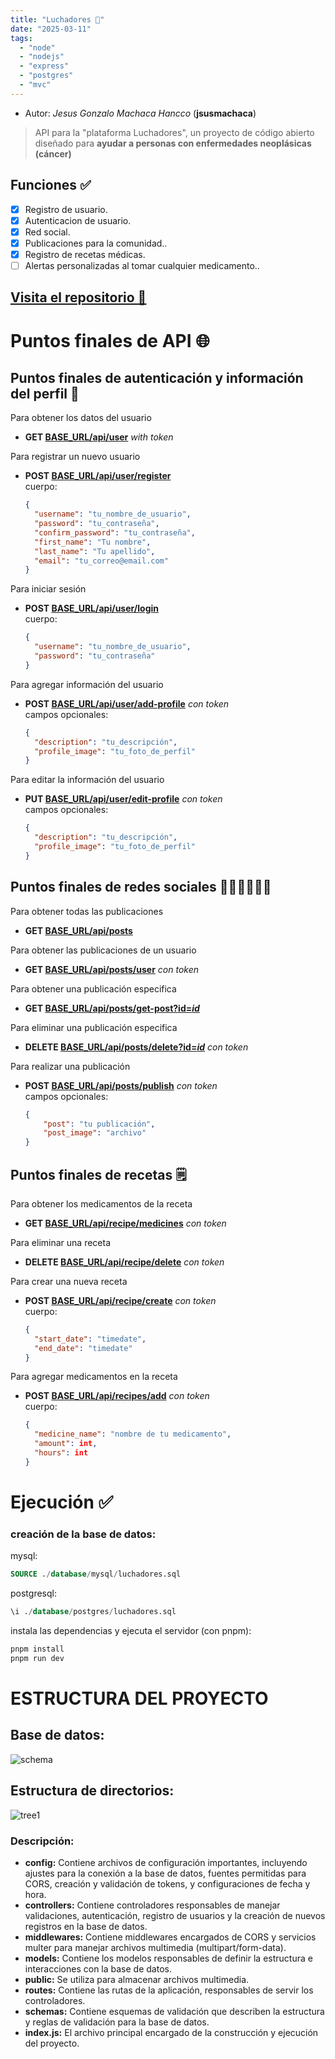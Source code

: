 ```yaml
---
title: "Luchadores 💪"
date: "2025-03-11"
tags:
  - "node"
  - "nodejs"
  - "express"
  - "postgres"
  - "mvc"
---
```


* Autor: *Jesus Gonzalo Machaca Hancco* (**jsusmachaca**)

>API para la "plataforma Luchadores", un proyecto de código abierto diseñado para
>**ayudar a personas con enfermedades neoplásicas (cáncer)**

## Funciones ✅
- [x] Registro de usuario.
- [x] Autenticacion de usuario.
- [x] Red social.
- [x] Publicaciones para la comunidad..
- [x] Registro de recetas médicas.
- [ ] Alertas personalizadas al tomar cualquier medicamento..

## [Visita el repositorio 🔗](https://github.com/loadept/takanakuq-kuna)

# Puntos finales de API 🌐

## Puntos finales de autenticación y información del perfil 👤
Para obtener los datos del usuario
- **GET [BASE_URL/api/user]()** *with token*

Para registrar un nuevo usuario
- **POST [BASE_URL/api/user/register]()**  
  cuerpo: 
  ```json
  {
    "username": "tu_nombre_de_usuario",
    "password": "tu_contraseña",
    "confirm_password": "tu_contraseña",
    "first_name": "Tu nombre",
    "last_name": "Tu apellido",
    "email": "tu_correo@email.com"
  }
  ```

Para iniciar sesión
- **POST [BASE_URL/api/user/login]()**  
  cuerpo: 
  ```json
  {
    "username": "tu_nombre_de_usuario",
    "password": "tu_contraseña"
  }
  ```

Para agregar información del usuario
- **POST [BASE_URL/api/user/add-profile]()** *con token*  
  campos opcionales:
  ```json
  {
    "description": "tu_descripción",
    "profile_image": "tu_foto_de_perfil"
  }
  ```

Para editar la información del usuario
- **PUT [BASE_URL/api/user/edit-profile]()** *con token*  
  campos opcionales:
  ```json
  {
    "description": "tu_descripción",
    "profile_image": "tu_foto_de_perfil"
  }
  ```

## Puntos finales de redes sociales 🧑‍🤝‍🧑🧑‍🤝‍🧑
Para obtener todas las publicaciones
- **GET [BASE_URL/api/posts]()**

Para obtener las publicaciones de un usuario
- **GET [BASE_URL/api/posts/user]()** *con token*

Para obtener una publicación especifica
- **GET [BASE_URL/api/posts/get-post?id=*id*]()**

Para eliminar una publicación especifica
- **DELETE [BASE_URL/api/posts/delete?id=*id*]()** *con token*

Para realizar una publicación
- **POST [BASE_URL/api/posts/publish]()** *con token*  
  campos opcionales:
  ```json
  {
      "post": "tu publicación",
      "post_image": "archivo"
  }
  ```

## Puntos finales de recetas 🗒️
Para obtener los medicamentos de la receta
- **GET [BASE_URL/api/recipe/medicines]()** *con token*

Para eliminar una receta
- **DELETE [BASE_URL/api/recipe/delete]()** *con token*

Para crear una nueva receta
- **POST [BASE_URL/api/recipe/create]()** *con token*  
  cuerpo:
  ```json
  {
    "start_date": "timedate",
    "end_date": "timedate"
  }
  ```

Para agregar medicamentos en la receta
- **POST [BASE_URL/api/recipes/add]()** *con token*  
  cuerpo:
  ```json
  {
    "medicine_name": "nombre de tu medicamento",
    "amount": int,
    "hours": int
  }
  ```


# Ejecución ✅

### creación de la base de datos:
mysql:
```sql
SOURCE ./database/mysql/luchadores.sql
```
postgresql:
```sql
\i ./database/postgres/luchadores.sql
```
instala las dependencias y ejecuta el servidor (con pnpm):
```sh
pnpm install
pnpm run dev
```

# ESTRUCTURA DEL PROYECTO

## Base de datos: 
![schema](https://github.com/user-attachments/assets/6eb7008c-17cf-4a16-9a37-2d907460aee1)

## Estructura de directorios:
![tree1](https://github.com/user-attachments/assets/e90e1d78-c889-4580-b9b4-deeab0211baa)

### Descripción:

- **config:** Contiene archivos de configuración importantes, incluyendo ajustes para la conexión a la base de datos, fuentes permitidas para CORS, creación y validación de tokens, y configuraciones de fecha y hora.
- **controllers:** Contiene controladores responsables de manejar validaciones, autenticación, registro de usuarios y la creación de nuevos registros en la base de datos.
- **middlewares:** Contiene middlewares encargados de CORS y servicios multer para manejar archivos multimedia (multipart/form-data).
- **models:** Contiene los modelos responsables de definir la estructura e interacciones con la base de datos.
- **public:** Se utiliza para almacenar archivos multimedia.
- **routes:** Contiene las rutas de la aplicación, responsables de servir los controladores.
- **schemas:** Contiene esquemas de validación que describen la estructura y reglas de validación para la base de datos.
- **index.js:** El archivo principal encargado de la construcción y ejecución del proyecto.

